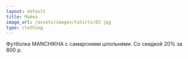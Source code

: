 ```yaml
---
layout: default
title: Майка
image_url: /assets/images/tshirts/03.jpg
type: clothing
---
```

Футболка MANCHIKHA с самарскими штольнями.
Со скидкой 20% за 800 р.
